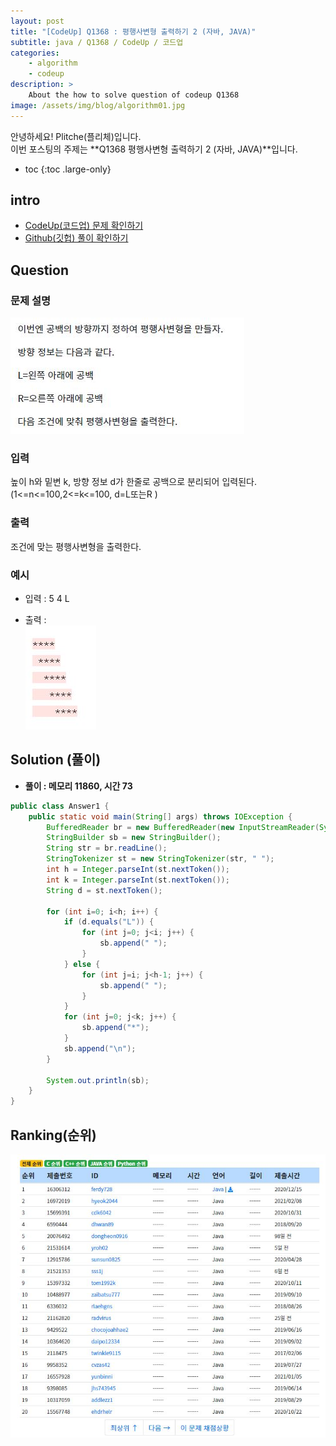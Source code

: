 ```yaml
---
layout: post
title: "[CodeUp] Q1368 : 평행사변형 출력하기 2 (자바, JAVA)"
subtitle: java / Q1368 / CodeUp / 코드업
categories:
    - algorithm
    - codeup
description: >
    About the how to solve question of codeup Q1368
image: /assets/img/blog/algorithm01.jpg
---
```


안녕하세요! Plitche(플리체)입니다.  
이번 포스팅의 주제는 **Q1368 평행사변형 출력하기 2 (자바, JAVA)**입니다.

* toc
{:toc .large-only}

## intro
* [CodeUp(코드업) 문제 확인하기](https://codeup.kr/problem.php?id=1368)  
* [Github(깃헙) 풀이 확인하기](https://github.com/plitche/CodeUp_Solution/tree/master/Q1301~Q1400/Q1368)  

## Question
### 문제 설명
![](/assets/post/codeup/Q1300~Q1399/20210927/01.JPG)  

### 입력
높이 h와 밑변 k, 방향 정보 d가 한줄로 공백으로 분리되어 입력된다.(1<=n<=100,2<=k<=100, d=L또는R )  

### 출력
조건에 맞는 평행사변형을 출력한다.  

### 예시
* 입력 : 5 4 L  

* 출력 :  
![](/assets/post/codeup/Q1300~Q1399/20210927/02.JPG)  

## Solution (풀이)
* **풀이 : 메모리 11860, 시간 73**  

```java
public class Answer1 {
    public static void main(String[] args) throws IOException {
        BufferedReader br = new BufferedReader(new InputStreamReader(System.in));
        StringBuilder sb = new StringBuilder();
        String str = br.readLine();
        StringTokenizer st = new StringTokenizer(str, " ");
        int h = Integer.parseInt(st.nextToken());
        int k = Integer.parseInt(st.nextToken());
        String d = st.nextToken();

        for (int i=0; i<h; i++) {
            if (d.equals("L")) {
                for (int j=0; j<i; j++) {
                    sb.append(" ");
                }
            } else {
                for (int j=i; j<h-1; j++) {
                    sb.append(" ");
                }
            }
            for (int j=0; j<k; j++) {
                sb.append("*");
            }
            sb.append("\n");
        }

        System.out.println(sb);
    }
}
```  

## Ranking(순위)
![](/assets/post/codeup/Q1300~Q1399/20210927/03.JPG)  